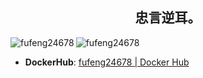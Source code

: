 <div align="center"> <h2>忠言逆耳。</h2> </div>

<div>
    <img align="left" src="https://github-readme-stats.vercel.app/api/top-langs?username=fufeng24678&show_icons=true&locale=cn&layout=compact&PAT_1idhej1" alt="fufeng24678" />
    <img align="center" src="https://github-readme-stats.vercel.app/api?username=fufeng24678&show_icons=true&locale=cn&PAT_1idhej1" alt="fufeng24678" />
</div>

- **DockerHub**: [fufeng24678 | Docker Hub](https://hub.docker.com/u/fufeng24678) 
